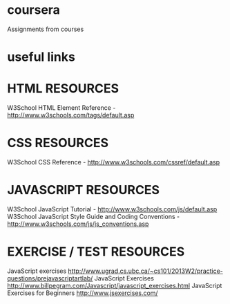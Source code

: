 # coursera

Assignments from courses 

# useful links

HTML RESOURCES
============================
W3School HTML Element Reference - http://www.w3schools.com/tags/default.asp

CSS RESOURCES
============================
W3School CSS Reference - http://www.w3schools.com/cssref/default.asp

JAVASCRIPT RESOURCES
============================
W3School JavaScript Tutorial - http://www.w3schools.com/js/default.asp
W3School JavaScript Style Guide and Coding Conventions - http://www.w3schools.com/js/js_conventions.asp

EXERCISE / TEST RESOURCES
============================
JavaScript exercises http://www.ugrad.cs.ubc.ca/~cs101/2013W2/practice-questions/prejavascriptartlab/
JavaScript Exercises http://www.billpegram.com/Javascript/javascript_exercises.html
JavaScript Exercises for Beginners http://www.jsexercises.com/ 
